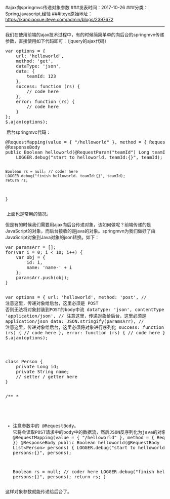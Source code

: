 #ajax向springmvc传递对象参数
###发表时间：2017-10-26
###分类：Spring,javascript,经验
###iteye原始地址：<a href="https://kanpiaoxue.iteye.com/admin/blogs/2397672" target="_blank">https://kanpiaoxue.iteye.com/admin/blogs/2397672</a>

---

<div class="iteye-blog-content-contain" style="font-size: 14px;"> 
 <p>我们在使用前端的ajax技术过程中，有的时候简简单单的向后台的springmvn传递参数，直接使用如下代码即可：（jquery的ajax代码）</p> 
 <pre name="code" class="js">var options = {
    url: 'helloworld',
    method: 'get',
    dataType: 'json',
    data: {
        teamId: 123
    },
    success: function (rs) {
        // code here
    },
    error: function (rs) {
        // code here
    }
};
$.ajax(options);</pre> 
 <p>&nbsp;后台springmvc代码：</p> 
 <pre name="code" class="java">@RequestMapping(value = { "/helloworld" }, method = { RequestMethod.GET })
@ResponseBody
public Boolean helloworld(@RequestParam("teamId") Long teamId)  {
    LOGGER.debug("start to helloworld. teamId:{}", teamId);
   
    Boolean rs = null; // coder here
    LOGGER.debug("finish helloworld. teamId:{}", teamId);
    return rs;
}</pre> 
 <p>&nbsp;上面也是常用的情况。</p> 
 <p>但是有的时候我们需要用ajax向后台传递对象，该如何做呢？前端传递的是JavaScript的对象，而后台接收的是java的对象。springmvn为我们做好了由JavaScript对象到Java对象的json转换。如下：</p> 
 <pre name="code" class="js">var paramsArr = [];
for(var i = 0; i &lt; 10; i++) {
    var obj = {
        id: i,
        name: 'name-' + i
    };
    paramsArr.push(obj);
}

var options = {
    url: 'helloworld',
    method: 'post', // 注意这里，传递对象给后台，这里必须是 POST 否则无法将对象封装到POST的body中流
    dataType: 'json',
    contentType: 'application/json', // 注意这里，传递对象给后台，这里必须是 application/json
    data: JSON.stringify(paramsArr), // 注意这里，传递对象给后台，这里必须将对象进行序列化
    success: function (rs) {
        // code here
    },
    error: function (rs) {
        // code here
    }
};
$.ajax(options);</pre> 
 <p>&nbsp;</p> 
 <pre name="code" class="java">class Person {
    private Long id;
    private String name;
    // setter / getter here
}

/**
 * 
 *  注意参数中的 @RequestBody。 它将会读取POST请求中的body中的数据流，然后JSON反序列化为java的对象。
 */
@RequestMapping(value = { "/helloworld" }, method = { RequestMethod.POST })
@ResponseBody
public Boolean helloworld(@RequestBody List&lt;Person&gt; persons)  {
    LOGGER.debug("start to helloworld. persons:{}", persons);
   
    Boolean rs = null; // coder here
    LOGGER.debug("finish helloworld. persons:{}", persons);
    return rs;
}</pre> 
 <p>这样对象参数就能传递给后台了。</p> 
</div>